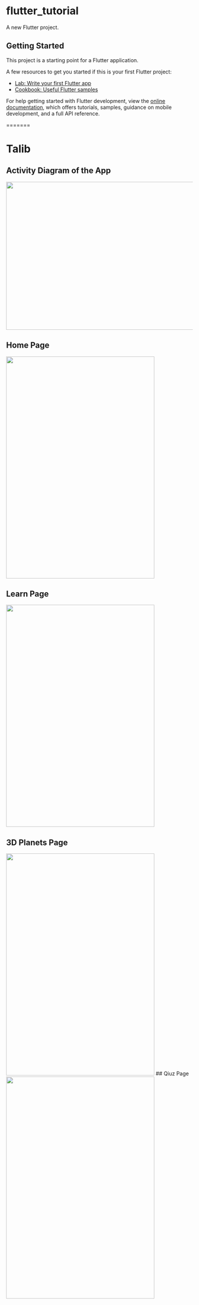 # flutter_tutorial

A new Flutter project.

## Getting Started

This project is a starting point for a Flutter application.

A few resources to get you started if this is your first Flutter project:

- [Lab: Write your first Flutter app](https://docs.flutter.dev/get-started/codelab)
- [Cookbook: Useful Flutter samples](https://docs.flutter.dev/cookbook)

For help getting started with Flutter development, view the
[online documentation](https://docs.flutter.dev/), which offers tutorials,
samples, guidance on mobile development, and a full API reference.

=======
# Talib

## Activity Diagram of the App

<img src="https://github.com/Ismail-Hossain-1/flutter_tutorial/assets/107604527/337df3b1-3507-442e-ad47-492265669b20" width="600" height="400">

## Home Page
<img src="https://github.com/Ismail-Hossain-1/flutter_tutorial/assets/107604527/0d45777f-8f85-427b-b45a-73e7da247aa9" width="400" height="600">

## Learn Page
<img src="https://github.com/Ismail-Hossain-1/flutter_tutorial/assets/107604527/99c4e089-a067-4c0c-a1a1-6de3bf96f141" width="400" height="600">

## 3D Planets Page
<img src="https://github.com/Ismail-Hossain-1/flutter_tutorial/assets/107604527/c16cf634-8aad-4ee2-a820-39507c8c12ae" width="400" height="600">
## Qiuz Page
<img src="https://github.com/Ismail-Hossain-1/flutter_tutorial/assets/107604527/b44b6aab-44b9-4f4e-8cc5-3b0ae2021354" width="400" height="600">

